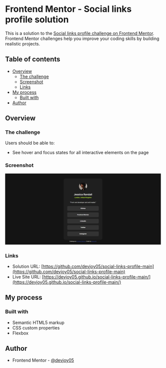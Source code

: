 # Frontend Mentor - Social links profile solution

This is a solution to the [Social links profile challenge on Frontend Mentor](https://www.frontendmentor.io/challenges/social-links-profile-UG32l9m6dQ). Frontend Mentor challenges help you improve your coding skills by building realistic projects. 

## Table of contents

- [Overview](#overview)
  - [The challenge](#the-challenge)
  - [Screenshot](#screenshot)
  - [Links](#links)
- [My process](#my-process)
  - [Built with](#built-with)
- [Author](#author)

## Overview

### The challenge

Users should be able to:

- See hover and focus states for all interactive elements on the page

### Screenshot

![](assets/images/social-links-ss.jpeg)

### Links

- Solution URL: [https://github.com/devjoy05/social-links-profile-main](https://github.com/devjoy05/social-links-profile-main)
- Live Site URL: [https://devjoy05.github.io/social-links-profile-main/](https://devjoy05.github.io/social-links-profile-main/)

## My process

### Built with

- Semantic HTML5 markup
- CSS custom properties
- Flexbox


## Author

- Frontend Mentor - [@devjoy05](https://www.frontendmentor.io/profile/devjoy05)

